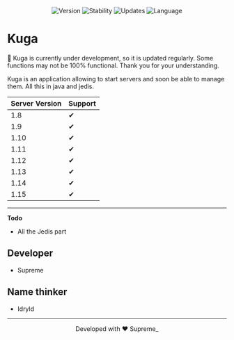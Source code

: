 <p align="center">
  <img alt="Version" src="https://img.shields.io/badge/Version-0.0.1-%2376B900.svg?&style=for-the-badge&logo=&logoColor=white" />
  <img alt="Stability" src="https://img.shields.io/badge/Stability-UnStable-%230071C5.svg?&style=for-the-badge&logo=&logoColor=white" />
  <img alt="Updates" src="https://img.shields.io/badge/Current-Updated-%23ED1C24.svg?&style=for-the-badge&logo=&logoColor=white" />
  <img alt="Language" src="https://img.shields.io/badge/java-%23ED8B00.svg?&style=for-the-badge&logo=java&logoColor=white" />
</p>

# Kuga

🦺 Kuga is currently under development, so it is updated regularly. Some functions may not be 100% functional. Thank you for your understanding.

Kuga is an application allowing to start servers and soon be able to manage them. All this in java and jedis.

Server Version | Support
---------------|--------
1.8            |   ✔
1.9            |   ✔
1.10           |   ✔
1.11           |   ✔
1.12           |   ✔
1.13           |   ✔
1.14           |   ✔
1.15           |   ✔

---

**Todo**

- All the Jedis part

## Developer
- Supreme

## Name thinker
- Idryld

<hr>
<p align="center">
Developed with ❤️ Supreme_
</p>
